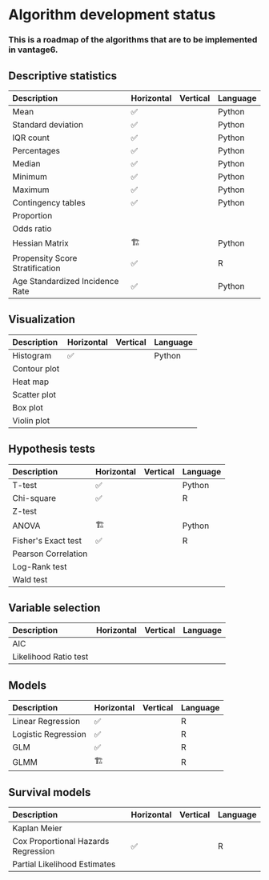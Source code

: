 # Algorithm development status

### This is a roadmap of the algorithms that are to be implemented in vantage6.

## Descriptive statistics

| Description | Horizontal | Vertical | Language |
| :--- | :--- | :--- | :--- |
| Mean | ✅ |  | Python |
| Standard deviation | ✅ |  | Python |
| IQR count | ✅ |  | Python |
| Percentages | ✅ |  | Python |
| Median | ✅ |  | Python |
| Minimum | ✅ |  | Python |
| Maximum | ✅ |  | Python |
| Contingency tables | ✅ |  | Python |
| Proportion |  |  |  |
| Odds ratio |  |  |  |
| Hessian Matrix | 🏗 |  | Python |
| Propensity Score Stratification | ✅ |  | R |
| Age Standardized Incidence Rate | ✅ |  | Python |

## Visualization

| Description | Horizontal | Vertical | Language |
| :--- | :--- | :--- | :--- |
| Histogram | ✅ |  | Python |
| Contour plot |  |  |  |
| Heat map |  |  |  |
| Scatter plot |  |  |  |
| Box plot |  |  |  |
| Violin plot |  |  |  |

## Hypothesis tests

| Description | Horizontal | Vertical | Language |
| :--- | :--- | :--- | :--- |
| T-test | ✅ |  | Python |
| Chi-square | ✅ |  | R |
| Z-test |  |  |  |
| ANOVA | 🏗 |  | Python |
| Fisher's Exact test | ✅ |  | R |
| Pearson Correlation |  |  |  |
| Log-Rank test |  |  |  |
| Wald test |  |  |  |

## Variable selection

| Description | Horizontal | Vertical | Language |
| :--- | :--- | :--- | :--- |
| AIC |  |  |  |
| Likelihood Ratio test |  |  |  |

## Models

| Description | Horizontal | Vertical | Language |
| :--- | :--- | :--- | :--- |
| Linear Regression | ✅ |  | R |
| Logistic Regression | ✅ |  | R |
| GLM | ✅ |  | R |
| GLMM | 🏗 |  | R |

## Survival models

| Description | Horizontal | Vertical | Language |
| :--- | :--- | :--- | :--- |
| Kaplan Meier |  |  |  |
| Cox Proportional Hazards Regression | ✅ |  | R |
| Partial Likelihood Estimates |  |  |  |

